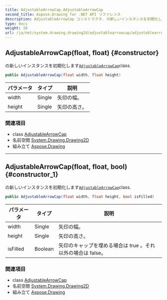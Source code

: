 ```yaml
---
title: AdjustableArrowCap.AdjustableArrowCap
second_title: Aspose.Drawing for .NET API リファレンス
description: AdjustableArrowCap コンストラクタ. の新しいインスタンスを初期化しますAdjustableArrowCapclass.
type: docs
weight: 10
url: /ja/net/system.drawing.drawing2d/adjustablearrowcap/adjustablearrowcap/
---
```

## AdjustableArrowCap(float, float) {#constructor}

の新しいインスタンスを初期化します[`AdjustableArrowCap`](../)class.

```csharp
public AdjustableArrowCap(float width, float height)
```

| パラメータ | タイプ | 説明 |
| --- | --- | --- |
| width | Single | 矢印の幅。 |
| height | Single | 矢印の高さ。 |

### 関連項目

* class [AdjustableArrowCap](../)
* 名前空間 [System.Drawing.Drawing2D](../../adjustablearrowcap/)
* 組み立て [Aspose.Drawing](../../../)

---

## AdjustableArrowCap(float, float, bool) {#constructor_1}

の新しいインスタンスを初期化します[`AdjustableArrowCap`](../)class.

```csharp
public AdjustableArrowCap(float width, float height, bool isFilled)
```

| パラメータ | タイプ | 説明 |
| --- | --- | --- |
| width | Single | 矢印の幅。 |
| height | Single | 矢印の高さ。 |
| isFilled | Boolean | 矢印のキャップを埋める場合は true 。それ以外の場合は false。 |

### 関連項目

* class [AdjustableArrowCap](../)
* 名前空間 [System.Drawing.Drawing2D](../../adjustablearrowcap/)
* 組み立て [Aspose.Drawing](../../../)


